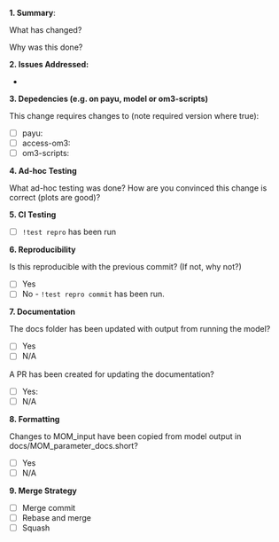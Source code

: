 **1. Summary**:

What has changed?

Why was this done?

**2. Issues Addressed:**
<!-- Add links to github issue(s) this is related to -->
-

**3. Depedencies (e.g. on payu, model or om3-scripts)**

This change requires changes to (note required version where true):
- [ ] payu:
- [ ] access-om3:
- [ ] om3-scripts:
<!-- Describe and link to the related changes to dependencies -->

**4. Ad-hoc Testing**

What ad-hoc testing was done? How are you convinced this change is correct (plots are good)?

**5. CI Testing**
<!-- Has the CI-testing been run? -->
- [ ] `!test repro` has been run

**6. Reproducibility**

Is this reproducible with the previous commit? (If not, why not?)
- [ ] Yes
- [ ] No - `!test repro commit` has been run. <!-- add detail below for why it's answer changing --> 

**7. Documentation**
<!--Does this impact documentation? Has the wiki been updated? Have the `docs/MOM_*` files been updated ?-->

The docs folder has been updated with output from running the model?
- [ ] Yes
- [ ] N/A

A PR has been created for updating the documentation?
- [ ] Yes: <!--link-->
- [ ] N/A

**8. Formatting**
<!-- Are changes to MOM_input in the same order as docs/MOM_parameter_docs.short? -->

Changes to MOM_input have been copied from model output in docs/MOM_parameter_docs.short?
- [ ] Yes
- [ ] N/A

**9. Merge Strategy**
<!-- What is the planned merge strategy (Merge commit, Rebase and merge, or squash) ?
If not squash, link to the related issue in the commit descriptions -->

- [ ] Merge commit
- [ ] Rebase and merge
- [ ] Squash
